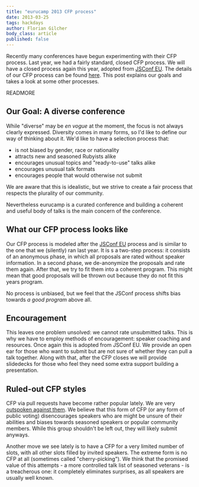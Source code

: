```yaml
---
title: "eurucamp 2013 CFP process"
date: 2013-03-25
tags: hackdays
author: Florian Gilcher
body_class: article
published: false
---
```


Recently many conferences have begun experimenting with their CFP process. Last year, we had a fairly standard, closed CFP process. We will have a closed process again this year, adopted from [JSConf EU](http://jsconf.eu). The details of our CFP process can be found [here](http://2013.eurucamp.org/cfp). This post explains our goals and takes a look at some other processes.

READMORE

## Our Goal: A diverse conference

While "diverse" may be *en vogue* at the moment, the focus is not always clearly expressed. Diversity comes in many forms, so I'd like to define our way of thinking about it. We'd like to have a selection process that:

* is not biased by gender, race or nationality
* attracts new and seasoned Rubyists alike
* encourages unusual topics and "ready-to-use" talks alike
* encourages unusual talk formats
* encourages people that would otherwise not submit

We are aware that this is idealistic, but we strive to create a fair process that respects the plurality of our community.

Nevertheless eurucamp is a curated conference and building a coherent and useful body of talks is the main concern of the conference.

## What our CFP process looks like

Our CFP process is modeled after the [JSConf EU](https://jsconf.eu) process and is similar to the one that we (silently) ran last year. It is s a two-step process: it consists of an anonymous phase, in which all proposals are rated without speaker information. In a second phase, we de-anonymize the proposals and rate them again. After that, we try to fit them into a coherent program. This might mean that good proposals will be thrown out because they do not fit this years program.

No process is unbiased, but we feel that the JSConf process shifts bias towards _a good program_ above all.

## Encouragement

This leaves one problem unsolved: we cannot rate unsubmitted talks. This is why we have to employ methods of encouragement: speaker coaching and resources. Once again this is adopted from JSConf EU. We provide an open ear for those who want to submit but are not sure of whether they can pull a talk together.  Along with that, after the CFP closes we will provide slidedecks for those who feel they need some extra support building a presentation.

## Ruled-out CFP styles

CFP via pull requests have become rather popular lately. We are very [outspoken against them](http://www.asquera.de/blog/2012-08-22/hip-but-flawed). We believe that this form of CFP (or any form of public voting) disencourages speakers who are might be unsure of their abilities and biases towards seasoned speakers or popular community members. While this group shouldn't be left out, they will likely submit anyways.

Another move we see lately is to have a CFP for a very limited number of slots, with all other slots filled by invited speakers. The extreme form is no CFP at all (sometimes called "cherry-picking"). We think that the promised value of this attempts - a more controlled talk list of seasoned veterans - is a treacherous one: it completely eliminates surprises, as all speakers are usually well known.
